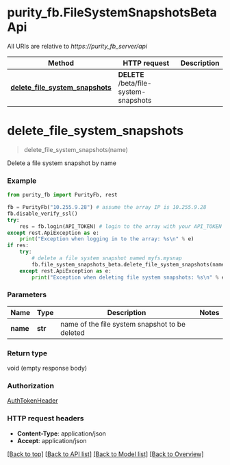 # purity_fb.FileSystemSnapshotsBetaApi

All URIs are relative to *https://purity_fb_server/api*

Method | HTTP request | Description
------------- | ------------- | -------------
[**delete_file_system_snapshots**](FileSystemSnapshotsBetaApi.md#delete_file_system_snapshots) | **DELETE** /beta/file-system-snapshots | 


# **delete_file_system_snapshots**
> delete_file_system_snapshots(name)



Delete a file system snapshot by name

### Example 
```python
from purity_fb import PurityFb, rest

fb = PurityFb("10.255.9.28") # assume the array IP is 10.255.9.28
fb.disable_verify_ssl()
try:
    res = fb.login(API_TOKEN) # login to the array with your API_TOKEN
except rest.ApiException as e:
    print("Exception when logging in to the array: %s\n" % e)
if res:
    try:
        # delete a file system snapshot named myfs.mysnap
        fb.file_system_snapshots_beta.delete_file_system_snapshots(name="myfs.mysnap")
    except rest.ApiException as e:
        print("Exception when deleting file system snapshots: %s\n" % e)
```

### Parameters

Name | Type | Description  | Notes
------------- | ------------- | ------------- | -------------
 **name** | **str**| name of the file system snapshot to be deleted | 

### Return type

void (empty response body)

### Authorization

[AuthTokenHeader](index.md#AuthTokenHeader)

### HTTP request headers

 - **Content-Type**: application/json
 - **Accept**: application/json

[[Back to top]](#) [[Back to API list]](index.md#endpoint-properties) [[Back to Model list]](index.md#documentation-for-models) [[Back to Overview]](index.md)

